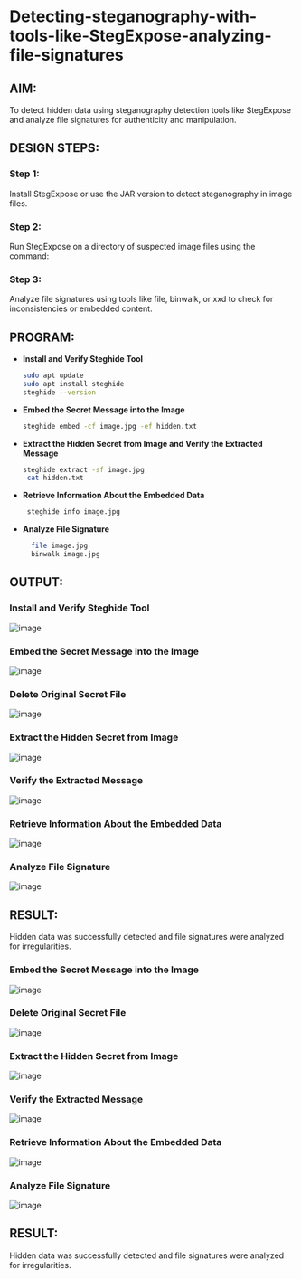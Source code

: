 # Detecting-steganography-with-tools-like-StegExpose-analyzing-file-signatures
## AIM:
To detect hidden data using steganography detection tools like StegExpose and analyze file signatures for authenticity and manipulation.

## DESIGN STEPS:
### Step 1:
Install StegExpose or use the JAR version to detect steganography in image files.

### Step 2:
Run StegExpose on a directory of suspected image files using the command:

### Step 3:
Analyze file signatures using tools like file, binwalk, or xxd to check for inconsistencies or embedded content.

## PROGRAM:
- **Install and Verify Steghide Tool**
  ```bash
  sudo apt update
  sudo apt install steghide
  steghide --version 
  ```
- **Embed the Secret Message into the Image** 
  ```bash
  steghide embed -cf image.jpg -ef hidden.txt
  ```

- **Extract the Hidden Secret from Image and Verify the Extracted Message**
  ```bash
  steghide extract -sf image.jpg
   cat hidden.txt
  ```

- **Retrieve Information About the Embedded Data**
  ```bash
   steghide info image.jpg
  ```

- **Analyze File Signature**
  ```bash
    file image.jpg
    binwalk image.jpg
  ```
 
## OUTPUT:
### Install and Verify Steghide Tool
![image](https://github.com/user-attachments/assets/3719303e-1517-48f5-ab66-ee9cdf314759)

### Embed the Secret Message into the Image
![image](https://github.com/user-attachments/assets/079fa42c-9615-438c-b46e-e82644fd8659)

### Delete Original Secret File
![image](https://github.com/user-attachments/assets/ebb0e137-d5b4-4978-8c04-fc07c2a0ac96)

###  Extract the Hidden Secret from Image
![image](https://github.com/user-attachments/assets/44ab3d26-56c5-4845-b4d0-25e7aa1c857c)

### Verify the Extracted Message
![image](https://github.com/user-attachments/assets/9d67f14e-272a-4dc7-8963-ebe08d10527b)

### Retrieve Information About the Embedded Data
![image](https://github.com/user-attachments/assets/1d2ed2e9-59d5-4541-8319-66c0c0be82f6)

### Analyze File Signature
![image](https://github.com/user-attachments/assets/292fdad7-cd87-4c07-bd43-d7808ad7c509)

## RESULT:
Hidden data was successfully detected and file signatures were analyzed for irregularities.

### Embed the Secret Message into the Image
![image](https://github.com/user-attachments/assets/79225ae9-2b35-418d-ae24-f74666bbfac4)

### Delete Original Secret File
![image](https://github.com/user-attachments/assets/b9113453-d7dc-4966-9363-3bfdd4508cbb)

###  Extract the Hidden Secret from Image
![image](https://github.com/user-attachments/assets/074bbf4b-62d3-4fd7-8e59-2c11e545589c)

### Verify the Extracted Message
![image](https://github.com/user-attachments/assets/62e8d489-5d95-4ff8-aa48-dde4ff1505b3)

### Retrieve Information About the Embedded Data
![image](https://github.com/user-attachments/assets/ff2745b2-8e63-4504-bc67-3c7044237ee7)

### Analyze File Signature
![image](https://github.com/user-attachments/assets/4a6e6b49-2b8d-4a82-92b0-ebae90f8f998)

## RESULT:
Hidden data was successfully detected and file signatures were analyzed for irregularities.
